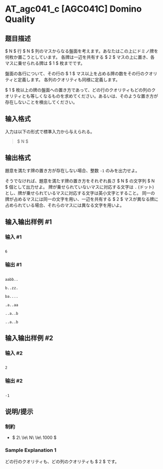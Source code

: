 # AT_agc041_c [AGC041C] Domino Quality

## 题目描述

[problemUrl]: https://atcoder.jp/contests/agc041/tasks/agc041_c

$ N $ 行 $ N $ 列のマスからなる盤面を考えます。あなたはこの上にドミノ牌を何枚か置こうとしています。 各牌は一辺を共有する $ 2 $ マスの上に置き、各マスに乗せられる牌は $ 1 $ 枚までです。

盤面の各行について、その行の $ 1 $ マス以上を占める牌の数をその行のクオリティと定義します。 各列のクオリティも同様に定義します。

$ 1 $ 枚以上の牌の盤面への置き方であって、どの行のクオリティもどの列のクオリティとも等しくなるものを求めてください。あるいは、そのような置き方が存在しないことを検出してください。

## 输入格式

入力は以下の形式で標準入力から与えられる。

> $ N $

## 输出格式

題意を満たす牌の置き方が存在しない場合、整数 `-1` のみを出力せよ。

そうでなければ、題意を満たす牌の置き方をそれぞれ長さ $ N $ の文字列 $ N $ 個として出力せよ。 牌が乗せられていないマスに対応する文字は `.` (ドット) とし、牌が乗せられているマスに対応する文字は英小文字とすること。 同一の牌が占めるマスには同一の文字を用い、一辺を共有する $ 2 $ マスが異なる牌に占められている場合、それらのマスには異なる文字を用いよ。

## 输入输出样例 #1

### 输入 #1

```
6
```

### 输出 #1

```
aabb..
b..zz.
ba....
.a..aa
..a..b
..a..b
```

## 输入输出样例 #2

### 输入 #2

```
2
```

### 输出 #2

```
-1
```

## 说明/提示

### 制約

- $ 2\ \le\ N\ \le\ 1000 $

### Sample Explanation 1

どの行のクオリティも、どの列のクオリティも $ 2 $ です。